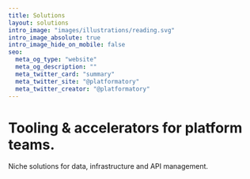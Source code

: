 ```yaml
---
title: Solutions
layout: solutions
intro_image: "images/illustrations/reading.svg"
intro_image_absolute: true
intro_image_hide_on_mobile: false
seo:
  meta_og_type: "website"
  meta_og_description: ""
  meta_twitter_card: "summary"
  meta_twitter_site: "@platformatory"
  meta_twitter_creator: "@platformatory"
---
```


# Tooling & accelerators for platform teams.

Niche solutions for data, infrastructure and API management.
